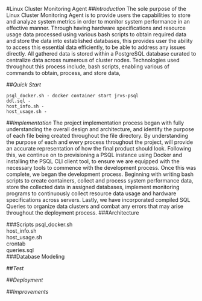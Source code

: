 #Linux Cluster Monitoring Agent
##*Introduction*
The sole purpose of the Linux Cluster Monitoring Agent is to provide users the capabilities to store and analyze 
system metrics in order to monitor system performance in an effective manner.
Through having hardware specifications and resource usage data processed using various bash scripts to obtain
required data and store the data into established databases,
this provides user the ability to access this essential data efficiently, to be able
to address any issues directly. All gathered data is stored within a PostgreSQL database
curated to centralize data across numerous of cluster nodes. Technologies used throughout this process include, bash
scripts, enabling various of commands to obtain, process, and store data, 

##*Quick Start*
```
psql_docker.sh - docker container start jrvs-psql
ddl.sql - 
host_info.sh - 
host_usage.sh - 
```
##*Implementation*
The project implementation process began with fully understanding the overall design 
and architecture, and identify the purpose of each file being created throughout the 
file directory. By understanding the purpose of each and every process throughout the 
project, will provide an accurate representation of how the final product should look. 
Following this, we continue on to provisioning a PSQL instance using Docker and installing
the PSQL CLI client tool, to ensure we are equipped with the necessary tools to commence with 
the development process. Once this was complete, we began the development process. Beginning with
writing bash scripts to create containers, collect and process system performance data,
store the collected data in assigned databases, implement monitoring programs to
continuously collect resource data usage and hardware specifications across servers. Lastly,
we have incorporated compiled SQL Queries to organize data clusters and combat any errors that
may arise throughout the deployment process.
###Architecture

###Scripts
psql_docker.sh <br />
host_info.sh <br />
host_usage.sh <br />
crontab <br />
queries.sql <br />
###Database Modeling

##*Test*

##*Deployment*

##*Improvements*

